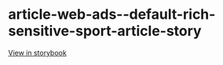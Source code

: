 # article-web-ads--default-rich-sensitive-sport-article-story

[View in storybook](https://raw.githack.com/Independent-Digital-News-and-Media-Ltd/indy-pwamp-sb/PR-1763-sb/index.html?path=/story/article-web-ads--default-rich-sensitive-sport-article-story)